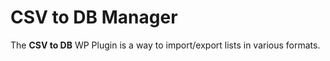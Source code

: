 # CSV to DB Manager #

The **CSV to DB** WP Plugin is a way to import/export lists in various formats.
